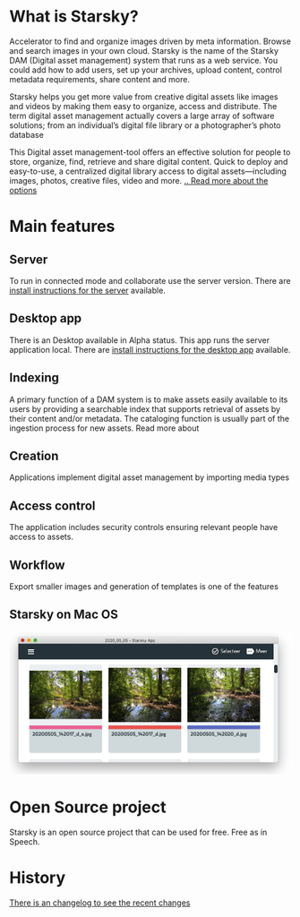 
# What is Starsky?

Accelerator to find and organize images driven by meta information. Browse and search images in your own cloud. Starsky is the name of the Starsky DAM (Digital asset management) system that runs as a web service.
You could add how to add users, set up your archives, upload content, control metadata requirements, share content and more.

Starsky helps you get more value from creative digital assets like images and videos by making them easy to organize, access and distribute.
The term digital asset management actually covers a large array of software solutions; from an individual’s digital file library or a photographer’s photo database

This Digital asset management-tool offers an effective solution for people to store, organize, find, retrieve and share digital content. Quick to deploy and easy-to-use, a centralized digital library access to digital assets—including images, photos, creative files, video and more. [.. Read more about the options](readme.md)


# Main features

## Server
To run in connected mode and collaborate use the server version. There are [install instructions for the server](starsky/readme.md) available.

## Desktop app
There is an Desktop available in Alpha status. This app runs the server application local. There are [install instructions for the desktop app](starskyapp/readme.md) available.

## Indexing

A primary function of a DAM system is to make assets easily available to its users by providing a searchable index that supports retrieval of assets by their content and/or metadata. The cataloging function is usually part of the ingestion process for new assets. Read more about

## Creation
Applications implement digital asset management by importing media types

## Access control
The application includes security controls ensuring relevant people have access to assets.

## Workflow
Export smaller images and generation of templates is one of the features

## Starsky on Mac OS
![Starsky App on Mac OS](starsky/docs/starsky-mac-v025-home-nl.jpg)


# Open Source project
Starsky is an open source project that can be used for free. Free as in Speech.

# History
[There is an changelog to see the recent changes](history.md)
